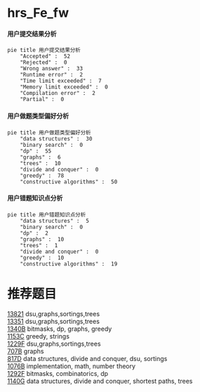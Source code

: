# hrs_Fe_fw

<!-- tabs:start -->



#### **用户提交结果分析**

```mermaid
pie title 用户提交结果分析
    "Accepted" :  52
    "Rejected" :  0
    "Wrong answer" :  33
    "Runtime error" :  2
    "Time limit exceeded" :  7
    "Memory limit exceeded" :  0
    "Compilation error" :  2
    "Partial" :  0
```

#### **用户做题类型偏好分析**

```mermaid
pie title 用户做题类型偏好分析
    "data structures" :  30
    "binary search" :  0
    "dp" :  55
    "graphs" :  6
    "trees" :  10
    "divide and conquer" :  0
    "greedy" :  78
    "constructive algorithms" :  50
```
#### **用户错题知识点分析**

```mermaid
pie title 用户错题知识点分析
    "data structures" :  5
    "binary search" :  0
    "dp" :  2
    "graphs" :  10
    "trees" :  1
    "divide and conquer" :  0
    "greedy" :  10
    "constructive algorithms" :  19
```



<!-- tabs:end -->
# 推荐题目
[13821](https://codeforces.com/contest/1382/problem/1)		dsu,graphs,sortings,trees		  
[13351](https://codeforces.com/contest/1335/problem/1)		dsu,graphs,sortings,trees		  
[1340B](https://codeforces.com/contest/1340/problem/B)		bitmasks,
                        dp,
                        graphs,
                        greedy		  
[1153C](https://codeforces.com/contest/1153/problem/C)		greedy,
                        strings		  
[1229F](https://codeforces.com/contest/1229/problem/F)		dsu,graphs,sortings,trees		  
[707B](https://codeforces.com/contest/707/problem/B)		graphs		  
[817D](https://codeforces.com/contest/817/problem/D)		data structures,
                        divide and conquer,
                        dsu,
                        sortings		  
[1076B](https://codeforces.com/contest/1076/problem/B)		implementation,
                        math,
                        number theory		  
[1292F](https://codeforces.com/contest/1292/problem/F)		bitmasks,
                        combinatorics,
                        dp		  
[1140G](https://codeforces.com/contest/1140/problem/G)		data structures,
                        divide and conquer,
                        shortest paths,
                        trees		  
